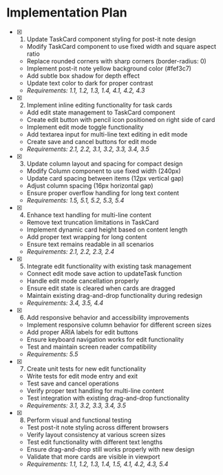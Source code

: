 # Implementation Plan

- [x] 1. Update TaskCard component styling for post-it note design


  - Modify TaskCard component to use fixed width and square aspect ratio
  - Replace rounded corners with sharp corners (border-radius: 0)
  - Implement post-it note yellow background color (#fef3c7)
  - Add subtle box shadow for depth effect
  - Update text color to dark for proper contrast
  - _Requirements: 1.1, 1.2, 1.3, 1.4, 4.1, 4.2, 4.3_

- [x] 2. Implement inline editing functionality for task cards


  - Add edit state management to TaskCard component
  - Create edit button with pencil icon positioned on right side of card
  - Implement edit mode toggle functionality
  - Add textarea input for multi-line text editing in edit mode
  - Create save and cancel buttons for edit mode
  - _Requirements: 2.1, 2.2, 3.1, 3.2, 3.3, 3.4, 3.5_

- [x] 3. Update column layout and spacing for compact design


  - Modify Column component to use fixed width (240px)
  - Update card spacing between items (12px vertical gap)
  - Adjust column spacing (16px horizontal gap)
  - Ensure proper overflow handling for long text content
  - _Requirements: 1.5, 5.1, 5.2, 5.3, 5.4_

- [x] 4. Enhance text handling for multi-line content


  - Remove text truncation limitations in TaskCard
  - Implement dynamic card height based on content length
  - Add proper text wrapping for long content
  - Ensure text remains readable in all scenarios
  - _Requirements: 2.1, 2.2, 2.3, 2.4_

- [x] 5. Integrate edit functionality with existing task management


  - Connect edit mode save action to updateTask function
  - Handle edit mode cancellation properly
  - Ensure edit state is cleared when cards are dragged
  - Maintain existing drag-and-drop functionality during redesign
  - _Requirements: 3.4, 3.5, 4.4_

- [x] 6. Add responsive behavior and accessibility improvements


  - Implement responsive column behavior for different screen sizes
  - Add proper ARIA labels for edit buttons
  - Ensure keyboard navigation works for edit functionality
  - Test and maintain screen reader compatibility
  - _Requirements: 5.5_

- [x] 7. Create unit tests for new edit functionality


  - Write tests for edit mode entry and exit
  - Test save and cancel operations
  - Verify proper text handling for multi-line content
  - Test integration with existing drag-and-drop functionality
  - _Requirements: 3.1, 3.2, 3.3, 3.4, 3.5_

- [x] 8. Perform visual and functional testing



  - Test post-it note styling across different browsers
  - Verify layout consistency at various screen sizes
  - Test edit functionality with different text lengths
  - Ensure drag-and-drop still works properly with new design
  - Validate that more cards are visible in viewport
  - _Requirements: 1.1, 1.2, 1.3, 1.4, 1.5, 4.1, 4.2, 4.3, 5.4_